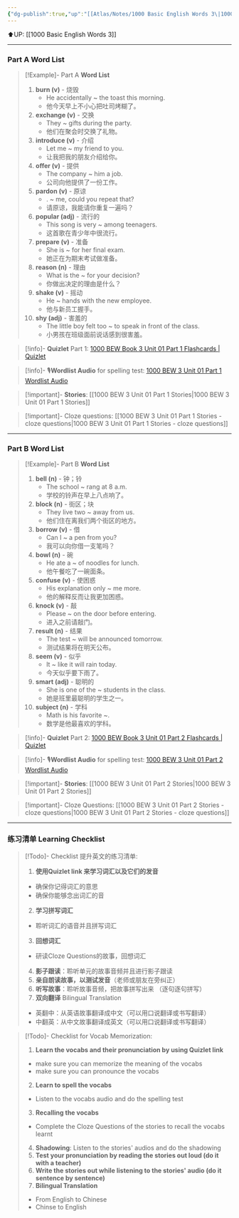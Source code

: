 ```yaml
---
{"dg-publish":true,"up":"[[Atlas/Notes/1000 Basic English Words 3\|1000 Basic English Words 3]]","tags":null,"permalink":"/atlas/notes/1000-basic-english-words-3-unit-01/","dgPassFrontmatter":true}
---
```


⬆️UP: [[1000 Basic English Words 3]]

---
### Part A Word List

> [!Example]- Part A **Word List**
> 1. **burn (v)** - 烧毁
>     - He accidentally ~ the toast this morning.  
>     - 他今天早上不小心把吐司烤糊了。
> 2. **exchange (v)** - 交换
>     -  They ~ gifts during the party.  
>     - 他们在聚会时交换了礼物。
> 3. **introduce (v)** - 介绍
>     - Let me ~ my friend to you.  
>     - 让我把我的朋友介绍给你。
> 4. **offer (v)** - 提供
>     - The company ~ him a job.  
>     - 公司向他提供了一份工作。
> 5. **pardon (v)** - 原谅
>     - . ~ me, could you repeat that?  
>     - 请原谅，我能请你重复一遍吗？
> 6. **popular (adj)** - 流行的
>     - This song is very ~ among teenagers.  
>     - 这首歌在青少年中很流行。
> 7. **prepare (v)** - 准备
>     - She is ~ for her final exam.  
>     - 她正在为期末考试做准备。
> 8. **reason (n)** - 理由
>     - What is the ~ for your decision?  
>     - 你做出决定的理由是什么？
> 9. **shake (v)** - 摇动
>     - He ~ hands with the new employee.  
>     - 他与新员工握手。
> 10. **shy (adj)** - 害羞的
>     - The little boy felt too ~ to speak in front of the class.  
>     - 小男孩在班级面前说话感到很害羞。

> [!info]- **Quizlet** Part 1: [1000 BEW Book 3 Unit 01 Part 1 Flashcards | Quizlet](https://quizlet.com/my/980221178/1000-bew-book-2-unit-01-part-1-flash-cards/?i=1vbzw5&x=1qqt)

> [!info]- 🎙️**Wordlist Audio** for spelling test: [1000 BEW 3 Unit 01 Part 1 Wordlist Audio]()

> [!important]- **Stories**: [[1000 BEW 3 Unit 01 Part 1 Stories\|1000 BEW 3 Unit 01 Part 1 Stories]]

> [!important]- Cloze questions: [[1000 BEW 3 Unit 01 Part 1 Stories - cloze questions\|1000 BEW 3 Unit 01 Part 1 Stories - cloze questions]]

---
### Part B Word List


> [!Example]- Part B **Word List**
> 1. **bell (n)** - 钟；铃
>     - The school ~ rang at 8 a.m.  
>     - 学校的铃声在早上八点响了。
> 2. **block (n)** - 街区；块
>     - They live two ~ away from us.  
>     - 他们住在离我们两个街区的地方。
> 3. **borrow (v)** - 借
>     - Can I ~ a pen from you?  
>     - 我可以向你借一支笔吗？
> 4. **bowl (n)** - 碗
>     - He ate a ~ of noodles for lunch.  
>     - 他午餐吃了一碗面条。
> 5. **confuse (v)** - 使困惑
>     - His explanation only ~ me more.  
>     - 他的解释反而让我更加困惑。
> 6. **knock (v)** - 敲
>     - Please ~ on the door before entering.  
>     - 进入之前请敲门。
> 7. **result (n)** - 结果
>     - The test ~ will be announced tomorrow.  
>     - 测试结果将在明天公布。
> 8. **seem (v)** - 似乎
>     - It ~ like it will rain today.  
>     - 今天似乎要下雨了。
> 9. **smart (adj)** - 聪明的
>     - She is one of the ~ students in the class.  
>     - 她是班里最聪明的学生之一。
> 10. **subject (n)** - 学科
>     - Math is his favorite ~.   
>     - 数学是他最喜欢的学科。

> [!info]- **Quizlet** Part 2: [1000 BEW Book 3 Unit 01 Part 2 Flashcards | Quizlet](https://quizlet.com/my/980222420/1000-bew-book-2-unit-01-part-2-flash-cards/?i=1vbzw5&x=1jqt)

> [!info]- 🎙️**Wordlist Audio** for spelling test: [1000 BEW 3 Unit 01 Part 2 Wordlist Audio]()

> [!important]- **Stories**: [[1000 BEW 3 Unit 01 Part 2 Stories\|1000 BEW 3 Unit 01 Part 2 Stories]]

> [!important]- Cloze Questions: [[1000 BEW 3 Unit 01 Part 2 Stories - cloze questions\|1000 BEW 3 Unit 01 Part 2 Stories - cloze questions]]

---
### 练习清单 Learning Checklist

> [!Todo]- Checklist 提升英文的练习清单:
> 1. **使用Quizlet link 来学习词汇以及它们的发音** 
>	- 确保你记得词汇的意思 
>	- 确保你能够念出词汇的音 
> 2. **学习拼写词汇** 
>	- 聆听词汇的语音并且拼写词汇 
> 3. **回想词汇**
>	- 研读Cloze Questions的故事，回想词汇 
> 4. **影子跟读**：聆听单元的故事音频并且进行影子跟读 
> 5. **亲自朗读故事，以测试发音**（老师或朋友在旁纠正）
> 6. **听写故事**：聆听故事音频，把故事拼写出来 （逐句逐句拼写）
> 7. **双向翻译** Bilingual Translation 
>	- 英翻中：从英语故事翻译成中文（可以用口说翻译或书写翻译）
>	- 中翻英：从中文故事翻译成英文（可以用口说翻译或书写翻译）

> [!Todo]- Checklist for Vocab Memorization:
> 
> 1. **Learn the vocabs and their pronunciation by using Quizlet link**
>	- make sure you can memorize the meaning of the vocabs
>	- make sure you can pronounce the vocabs
> 2. **Learn to spell the vocabs**
>	- Listen to the vocabs audio and do the spelling test
> 3. **Recalling the vocabs**
>	- Complete the Cloze Questions of the stories to recall the vocabs learnt
> 4. **Shadowing**: Listen to the stories' audios and do the shadowing
> 5. **Test your pronunciation by reading the stories out loud (do it with a teacher)**
> 6. **Write the stories out while listening to the stories' audio (do it sentence by sentence)**
> 7. **Bilingual Translation** 
> 	- From English to Chinese
> 	- Chinse to English

